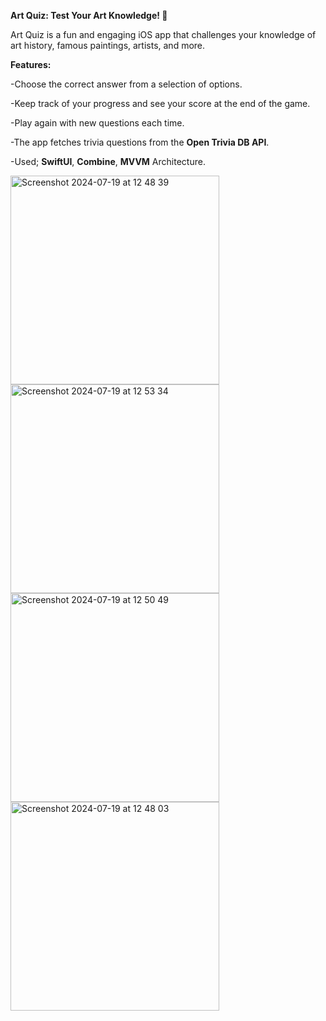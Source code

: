 **Art Quiz: Test Your Art Knowledge! 🎨**

Art Quiz is a fun and engaging iOS app that challenges your knowledge of art history, famous paintings, artists, and more. 

**Features:**

-Choose the correct answer from a selection of options.

-Keep track of your progress and see your score at the end of the game.

-Play again with new questions each time.

-The app fetches trivia questions from the **Open Trivia DB API**.

-Used; **SwiftUI**, **Combine**, **MVVM** Architecture.


<img width="334" alt="Screenshot 2024-07-19 at 12 48 39" src="https://github.com/user-attachments/assets/ad0337dc-7601-4726-bb40-a6ce9614404a">
<img width="334" alt="Screenshot 2024-07-19 at 12 53 34" src="https://github.com/user-attachments/assets/de620ad6-76d8-4d3d-98d1-5c6eca19d851">
<img width="334" alt="Screenshot 2024-07-19 at 12 50 49" src="https://github.com/user-attachments/assets/945b396a-3f54-4b33-9946-3e7143831b5c">
<img width="334" alt="Screenshot 2024-07-19 at 12 48 03" src="https://github.com/user-attachments/assets/236679d9-76a9-44d0-8299-d1542137554a">

